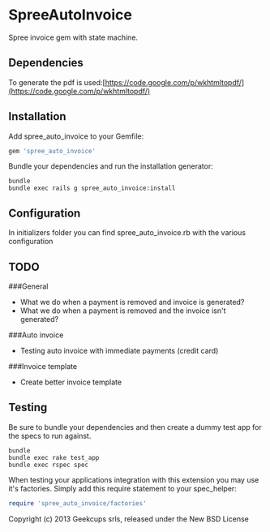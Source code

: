 SpreeAutoInvoice
================

Spree invoice gem with state machine.

Dependencies
------------

To generate the pdf is used:[https://code.google.com/p/wkhtmltopdf/](https://code.google.com/p/wkhtmltopdf/)

Installation
------------

Add spree_auto_invoice to your Gemfile:

```ruby
gem 'spree_auto_invoice'
```

Bundle your dependencies and run the installation generator:

```shell
bundle
bundle exec rails g spree_auto_invoice:install
```

Configuration
-------
In initializers folder you can find spree_auto_invoice.rb with the various configuration

TODO
-------
###General
* What we do when a payment is removed and invoice is generated?
* What we do when a payment is removed and the invoice isn't generated?

###Auto invoice
* Testing auto invoice with immediate payments (credit card)

###Invoice template
* Create better invoice template

Testing
-------

Be sure to bundle your dependencies and then create a dummy test app for the specs to run against.

```shell
bundle
bundle exec rake test_app
bundle exec rspec spec
```

When testing your applications integration with this extension you may use it's factories.
Simply add this require statement to your spec_helper:

```ruby
require 'spree_auto_invoice/factories'
```

Copyright (c) 2013 Geekcups srls, released under the New BSD License
